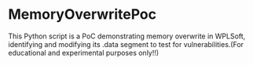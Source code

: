 # MemoryOverwritePoc
This Python script is a PoC demonstrating memory overwrite in WPLSoft, identifying and modifying its .data segment to test for vulnerabilities.(For educational and experimental purposes only!!)
